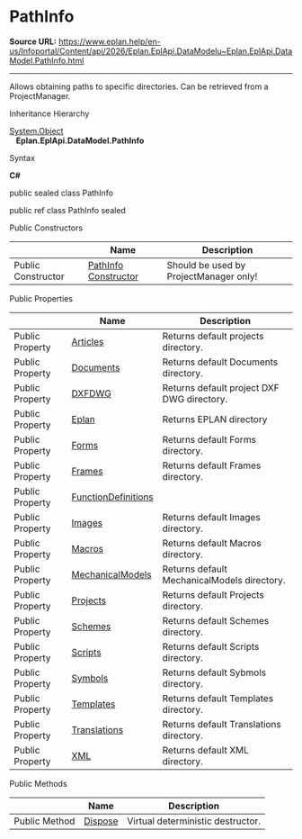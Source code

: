 # PathInfo

**Source URL:** https://www.eplan.help/en-us/Infoportal/Content/api/2026/Eplan.EplApi.DataModelu~Eplan.EplApi.DataModel.PathInfo.html

---

Allows obtaining paths to specific directories. Can be retrieved from a ProjectManager.

Inheritance Hierarchy

[System.Object](#)  
   **Eplan.EplApi.DataModel.PathInfo**

Syntax

**C#**



public sealed class PathInfo

public ref class PathInfo sealed

Public Constructors

|  | Name | Description |
| --- | --- | --- |
| Public Constructor | [PathInfo Constructor](Eplan.EplApi.DataModelu~Eplan.EplApi.DataModel.PathInfo~_ctor.html) | Should be used by ProjectManager only! |



Public Properties

|  | Name | Description |
| --- | --- | --- |
| Public Property | [Articles](Eplan.EplApi.DataModelu~Eplan.EplApi.DataModel.PathInfo~Articles.html) | Returns default projects directory. |
| Public Property | [Documents](Eplan.EplApi.DataModelu~Eplan.EplApi.DataModel.PathInfo~Documents.html) | Returns default Documents directory. |
| Public Property | [DXFDWG](Eplan.EplApi.DataModelu~Eplan.EplApi.DataModel.PathInfo~DXFDWG.html) | Returns default project DXF DWG directory. |
| Public Property | [Eplan](Eplan.EplApi.DataModelu~Eplan.EplApi.DataModel.PathInfo~Eplan.html) | Returns EPLAN directory |
| Public Property | [Forms](Eplan.EplApi.DataModelu~Eplan.EplApi.DataModel.PathInfo~Forms.html) | Returns default Forms directory. |
| Public Property | [Frames](Eplan.EplApi.DataModelu~Eplan.EplApi.DataModel.PathInfo~Frames.html) | Returns default Frames directory. |
| Public Property | [FunctionDefinitions](Eplan.EplApi.DataModelu~Eplan.EplApi.DataModel.PathInfo~FunctionDefinitions.html) |  |
| Public Property | [Images](Eplan.EplApi.DataModelu~Eplan.EplApi.DataModel.PathInfo~Images.html) | Returns default Images directory. |
| Public Property | [Macros](Eplan.EplApi.DataModelu~Eplan.EplApi.DataModel.PathInfo~Macros.html) | Returns default Macros directory. |
| Public Property | [MechanicalModels](Eplan.EplApi.DataModelu~Eplan.EplApi.DataModel.PathInfo~MechanicalModels.html) | Returns default MechanicalModels directory. |
| Public Property | [Projects](Eplan.EplApi.DataModelu~Eplan.EplApi.DataModel.PathInfo~Projects.html) | Returns default Projects directory. |
| Public Property | [Schemes](Eplan.EplApi.DataModelu~Eplan.EplApi.DataModel.PathInfo~Schemes.html) | Returns default Schemes directory. |
| Public Property | [Scripts](Eplan.EplApi.DataModelu~Eplan.EplApi.DataModel.PathInfo~Scripts.html) | Returns default Scripts directory. |
| Public Property | [Symbols](Eplan.EplApi.DataModelu~Eplan.EplApi.DataModel.PathInfo~Symbols.html) | Returns default Sybmols directory. |
| Public Property | [Templates](Eplan.EplApi.DataModelu~Eplan.EplApi.DataModel.PathInfo~Templates.html) | Returns default Templates directory. |
| Public Property | [Translations](Eplan.EplApi.DataModelu~Eplan.EplApi.DataModel.PathInfo~Translations.html) | Returns default Translations directory. |
| Public Property | [XML](Eplan.EplApi.DataModelu~Eplan.EplApi.DataModel.PathInfo~XML.html) | Returns default XML directory. |



Public Methods

|  | Name | Description |
| --- | --- | --- |
| Public Method | [Dispose](Eplan.EplApi.DataModelu~Eplan.EplApi.DataModel.PathInfo~Dispose().html) | Virtual deterministic destructor. |


